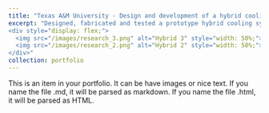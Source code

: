 ```yaml
---
title: "Texas A&M University - Design and development of a hybrid cooling system for the thermal management of CPV solar cells"
excerpt: "Designed, fabricated and tested a prototype hybrid cooling system for solar cells, using varying air-water flow rates under adiabatic conditions. Testing was conducted to analyze the impact of two-phase flow regimes on the cooling efficiency in CPV cells. Through fluctuating air and water flow rates entering the test section from cross-flow and cell impingement interfaces, flow regimes were identified through visualization via a high-speed camera. From further image-based analysis, the flow-rate ratio was tuned to observe the progression of critical flow regimes for optimal cooling efficiency.<br/><br/>
<div style="display: flex;">
  <img src="/images/research_3.png" alt="Hybrid 3" style="width: 50%;">
  <img src="/images/research_2.png" alt="Hybrid 2" style="width: 50%;">
</div>"
collection: portfolio
---
```


This is an item in your portfolio. It can be have images or nice text. If you name the file .md, it will be parsed as markdown. If you name the file .html, it will be parsed as HTML. 
